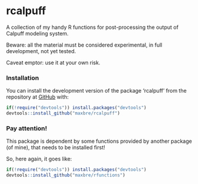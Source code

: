 
<!-- README.md is generated from README.Rmd. Please edit that file -->

# rcalpuff

<!-- badges: start -->
<!-- badges: end -->

A collection of my handy R functions for post-processing the output of
Calpuff modeling system.

Beware: all the material must be considered experimental, in full
development, not yet tested.

Caveat emptor: use it at your own risk.

### Installation

You can install the development version of the package ‘rcalpuff’ from
the repository at [GitHub](https://github.com/maxbre/rcalpuff/) with:

``` r
if(!require("devtools")) install.packages("devtools")
devtools::install_github("maxbre/rcalpuff")
```

### Pay attention!

This package is dependent by some functions provided by another package
(of mine), that needs to be installed first!

So, here again, it goes like:

``` r
if(!require("devtools")) install.packages("devtools")
devtools::install_github("maxbre/rfunctions")
```
